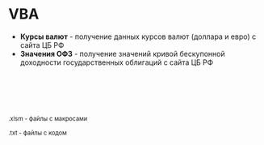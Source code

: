# VBA

- **Курсы валют** - получение данных курсов валют (доллара и евро) с сайта ЦБ РФ
- **Значения ОФЗ** - получение значений кривой бескупонной доходности государственных облигаций с сайта ЦБ РФ


<br> <br />
<br> <br />

<sub> 
.xlsm - файлы с макросами
<br> <br />
.txt - файлы c кодом
</sub>
